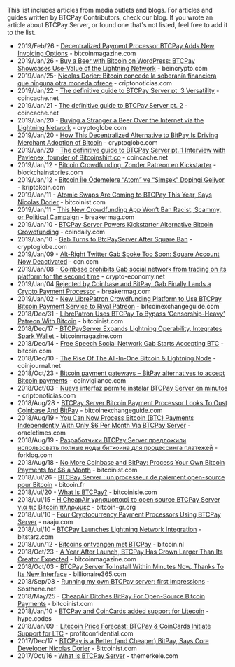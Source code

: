 This list includes articles from media outlets and blogs. For articles and guides written by BTCPay Contributors, check our blog. If you wrote an article about BTCPay Server, or found one that's not listed, feel free to add it to the list.

* 2019/Feb/26 - [Decentralized Payment Processor BTCPay Adds New Invoicing Options](https://bitcoinmagazine.com/articles/decentralized-payment-processor-btcpay-adds-new-invoicing-options/) - bitcoinmagazine.com
* 2019/Jan/26 - [Buy a Beer with Bitcoin on WordPress: BTCPay Showcases Use-Value of the Lightning Network](https://beincrypto.com/buy-a-beer-with-bitcoin-on-wordpress-btcpay-showcases-use-value-of-the-lightning-network/) - beincrypto.com
* 2019/Jan/25- [Nicolas Dorier: Bitcoin concede la soberanía financiera que ninguna otra moneda ofrece](https://www.criptonoticias.com/entrevistas/nicolas-dorier-bitcoin-soberania-financiera-btcpay/) - criptonoticias.com
* 2019/Jan/22 - [The definitive guide to BTCPay Server pt. 3 Versatility](https://medium.com/@rickytheghost1981/the-definitive-guide-to-btcpay-server-pt-3-versatility-c33aec10c0bc) - coincache.net
* 2019/Jan/21 - [The definitive guide to BTCPay Server pt. 2](https://medium.com/@rickytheghost1981/the-definitive-guide-to-btcpay-server-pt-2-d78c2679faf) - coincache.net
* 2019/Jan/20 - [Buying a Stranger a Beer Over the Internet via the Lightning Network](https://www.cryptoglobe.com/latest/2019/01/buying-a-stranger-a-beer-over-the-internet-via-the-lightning-network/) - cryptoglobe.com
* 2019/Jan/20 - [How This Decentralized Alternative to BitPay Is Driving Merchant Adoption of Bitcoin](https://www.cryptoglobe.com/latest/2019/01/how-this-decentralized-alternative-to-bitpay-is-driving-merchant-adoption-of-bitcoin/) - cryptoglobe.com
* 2019/Jan/20 - [The definitive guide to BTCPay Server pt. 1 Interview with Pavlenex, founder of Bitcoinshirt.co](https://www.coincache.net/2019/01/20/the-definitive-guide-to-btcpay-server-pt-1-interview-with-pavlenex-founder-of-bitcoinshirt-co/?v=f5b15f58caba) - coincache.net
* 2019/Jan/12 - [Bitcoin Crowdfunding: Zonder Patreon en Kickstarter](https://www.blockchainstories.com/2019/01/12/bitcoin-crowdfunding-zonder-patreon-en-kickstarter/) - blockchainstories.com
* 2019/Jan/12 - [Bitcoin İle Ödemelere “Atom” ve “Şimşek” Dopingi Geliyor](https://kriptokoin.com/bitcoin-ile-odemelere-atom-simsek-dopingi-geliyor/) - kriptokoin.com
* 2019/Jan/11 - [Atomic Swaps Are Coming to BTCPay This Year, Says Nicolas Dorier](https://bitcoinist.com/btcpay-atomic-swaps-nicolas-dorier/) - bitcoinist.com
* 2019/Jan/11 - [This New Crowdfunding App Won’t Ban Racist, Scammy, or Political Campaign](https://breakermag.com/this-new-crowdfunding-app-wont-ban-racist-scammy-or-political-campaigns/) - breakermag.com
* 2019/Jan/10 - [BTCPay Server Powers Kickstarter Alternative Bitcoin Crowdfunding](https://www.coindaily.co/btcpay-server-powers-kickstarter-alternative-bitcoin-crowdfunding%E2%80%8A/) - coindaily.com
* 2019/Jan/10 - [Gab Turns to BtcPayServer After Square Ban](https://www.cryptoglobe.com/latest/2019/01/gab-turns-to-btcpayserver-after-square-ban/) - cryptoglobe.com
* 2019/Jan/09 - [Alt-Right Twitter Gab Spoke Too Soon: Square Account Now Deactivated](https://www.ccn.com/alt-right-twitter-gab-spoke-too-soon-square-account-now-deactivated/) - ccn.com
* 2019/Jan/08 - [Coinbase prohibits Gab social network from trading on its platform for the second time](https://www.crypto-economy.net/en/coinbase-prohibits-gab-social-network-from-trading-on-its-platform-for-the-second-time/) - crypto-economy.net
* 2019/Jan/04 [Rejected by Coinbase and BitPay, Gab Finally Lands a Crypto Payment Processor](https://breakermag.com/rejected-by-coinbase-and-bitpay-gab-finally-lands-a-crypto-payment-processor/) - breakermag.com
* 2019/Jan/02 - [New LibrePatron Crowdfunding Platform to Use BTCPay Bitcoin Payment Service to Rival Patreon](https://bitcoinexchangeguide.com/new-librepatron-crowdfunding-platform-to-use-btcpay-bitcoin-payment-service-to-rival-patreon/) - bitcoinexchangeguide.com
* 2018/Dec/31 - [LibrePatron Uses BTCPay To Bypass ‘Censorship-Heavy’ Patreon With Bitcoin](https://bitcoinist.com/librepatron-btcpay-patreon-bitcoin/) - bitcoinist.com
* 2018/Dec/17 - [BTCPayServer Expands Lightning Operability, Integrates Spark Wallet](https://bitcoinmagazine.com/articles/btcpayserver-expands-lightning-operability-integrates-spark-wallet/) - bitcoinmagazine.com
* 2018/Dec/14 - [Free Speech Social Network Gab Starts Accepting BTC](https://news.bitcoin.com/free-speech-social-network-gab-btc/) - bitcoin.com
* 2018/Dec/10 - [The Rise Of The All-In-One Bitcoin & Lightning Node](https://coinjournal.net/the-rise-of-the-all-in-one-bitcoin-lightning-node/) - coinjournal.net
* 2018/Oct/23 - [Bitcoin payment gateways – BitPay alternatives to accept Bitcoin payments](https://coinvigilance.com/bitcoin-payment-gateways-bitpay-alternatives-to-accept-bitcoin-payments/) - coinvigilance.com
* 2018/Oct/03 - [Nueva interfaz permite instalar BTCPay Server en minutos](https://www.criptonoticias.com/infraestructura/nueva-interfaz-permite-instalar-btcpay-server-minutos/) - criptonoticias.com
* 2018/Aug/28 - [BTCPay Server Bitcoin Payment Processor Looks To Oust Coinbase And BitPay](https://bitcoinexchangeguide.com/btcpay-server-bitcoin-payment-processor-looks-to-oust-coinbase-and-bitpay/) - bitcoinexchangeguide.com
* 2018/Aug/19 - [You Can Now Process Bitcoin (BTC) Payments Independently With Only $6 Per Month Via BTCPay Server](https://oracletimes.com/you-can-now-process-bitcoin-btc-payments-independently-with-only-6-per-month-via-btcpay-server/) - oracletimes.com
* 2018/Aug/19 - [Разработчики BTCPay Server предложили использовать полные ноды биткоина для процессинга платежей](https://forklog.com/razrabotchiki-btcpay-server-predlozhili-ispolzovat-polnye-nody-bitkoina-dlya-protsessinga-platezhej/) - forklog.com
* 2018/Aug/18 - [No More Coinbase and BitPay: Process Your Own Bitcoin Payments for $6 a Month](https://bitcoinist.com/process-bitcoin-payments-6-month/) - bitcoinist.com
* 2018/Jul/26 - [BTCPay Server : un processeur de paiement open-source pour Bitcoin](https://bitcoin.fr/btcpay-server-un-processeur-de-paiement-open-source-pour-bitcoin/) - bitcoin.fr
* 2018/Jul/20 - [What Is BTCPay?](https://www.bitcoinisle.com/2018/07/20/what-is-btcpay/) - bitcoinisle.com
* 2018/Jul/15 - [H CheapAir χρησιμοποιεί το open source BTCPay Server για τις Bitcoin πληρωμές](https://www.bitcoin-gr.org/?p=7912) - bitcoin-gr.org
* 2018/Jul/10 - [Four Cryptocurrency Payment Processors Using BTCPay Server](http://naaju.com/venezuela/four-cryptocurrency-payment-processors-using-btcpay-server-cryptonews/) - naaju.com
* 2018/Jul/10 - [BTCPay Launches Lightning Network Integration](https://www.bitstarz.com/blog/btcpay-launches-lightning-network-integration) - bitstarz.com
* 2018/Jun/12 - [Bitcoins ontvangen met BTCPay](https://bitcoin.nl/nieuws/bitcoins-ontvangen-met-btcpay-259) - bitcoin.nl
* 2018/Oct/23 - [A Year After Launch, BTCPay Has Grown Larger Than Its Creator Expected](https://bitcoinmagazine.com/articles/year-after-launch-btcpay-has-grown-larger-its-creator-expected/) - bitcoinmagazine.com
* 2018/Oct/03 - [BTCPay Server To Install Within Minutes Now, Thanks To Its New Interface](https://billionaire365.com/2018/10/03/btcpay-server-to-install-within-minutes-now-thanks-to-its-new-interface/) - billionaire365.com
* 2018/Sep/08 - [Running my own BTCPay server: first impressions](https://www.sosthene.net/btcpay-bilan/) - Sosthene.net
* 2018/May/25 - [CheapAir Ditches BitPay For Open-Source Bitcoin Payments](https://www.ccn.com/alt-right-twitter-gab-spoke-too-soon-square-account-now-deactivated/) - bitcoinist.com
* 2018/Jan/10 - [BTCPay and CoinCards added support for Litecoin](https://hype.codes/btcpay-and-coincards-added-support-litecoin) - hype.codes
* 2018/Jan/09 - [Litecoin Price Forecast: BTCPay & CoinCards Initiate Support for LTC](https://www.profitconfidential.com/cryptocurrency/litecoin/ltc-price-forecast-btcpay-coincards/) - profitconfidential.com
* 2017/Dec/17 - [BTCPay is a Better (and Cheaper) BitPay, Says Core Developer Nicolas Dorier](https://bitcoinist.com/btcpay-core-developer-better-bitpay/) - Bitcoinist.com
* 2017/Oct/16 - [What  is BTCPay Server](https://themerkle.com/what-is-btcpay-server/) - themerkele.com
